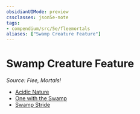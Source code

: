 ```yaml
---
obsidianUIMode: preview
cssclasses: json5e-note
tags:
- compendium/src/5e/fleemortals
aliases: ["Swamp Creature Feature"]
---
```

# Swamp Creature Feature
*Source: Flee, Mortals!* 

- [Acidic Nature](2-Mechanics/CLI/optional-features/acidic-nature-fleemortals.md)
- [One with the Swamp](2-Mechanics/CLI/optional-features/one-with-the-swamp-fleemortals.md)
- [Swamp Stride](2-Mechanics/CLI/optional-features/swamp-stride-fleemortals.md)